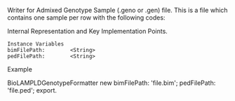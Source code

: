 Writer for Admixed Genotype Sample (.geno or .gen) file. This is a file which contains one sample per row with the following codes:

Internal Representation and Key Implementation Points.

    Instance Variables
	bimFilePath:		<String>
	pedFilePath:		<String>

Example

BioLAMPLDGenotypeFormatter new 
	bimFilePath: 'file.bim';
	pedFilePath: 'file.ped';
	export.
